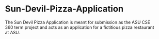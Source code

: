 # Sun-Devil-Pizza-Application
The Sun Devil Pizza Application is meant for submission as the ASU CSE 360 term project and acts as an application for a fictitious pizza restaurant at ASU.
